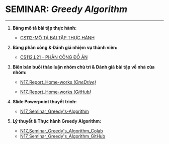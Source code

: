 # **SEMINAR:** *Greedy Algorithm*
----------------


1. **Bảng mô tả bài tập thực hành:** 
    - [CS112-MÔ TẢ BÀI TẬP THỰC HÀNH](https://uithcm-my.sharepoint.com/:x:/g/personal/19522180_ms_uit_edu_vn/ER4t3-lAXUxGijlWINFNLykBfG_wN9NXcI6ZjZoPIid7gQ?e=sEvYF9)


2. **Bảng phân công & Đánh giá nhiệm vụ thành viên:** 
    - [CS112.L21 - PHÂN CÔNG ĐỒ ÁN](https://uithcm-my.sharepoint.com/:x:/g/personal/19522180_ms_uit_edu_vn/EarQU_ZiofxClb0y4tuH5KYB1RUyhVeFDzHEGzdxAYLDhw?e=Gu2gMz)

3. **Biên bản buổi thảo luận nhóm chủ trì & Đánh giá bài tập về nhà của nhóm:** 

    - [N17_Report_Home-works *(OneDrive)*](https://uithcm-my.sharepoint.com/:b:/g/personal/19522180_ms_uit_edu_vn/Ee4NQbbvr3xKovSr3HmgAgkBVTMYnewQOtaBa989EENJ4A?e=rKHCgc)

    - [N17_Report_Home-works *(GitHub)*](https://github.com/TanTruong24/CS112.L21-Algorithm-Analysis-Design/blob/main/FinalProject/Report_Home-works.pdf)

4. **Slide Powerpoint thuyết trình:** 

    - [N17_Seminar_Greedy's-Algorithm](https://uithcm-my.sharepoint.com/:p:/g/personal/19522180_ms_uit_edu_vn/EU4eaop4Y9lClCCtkLq81FkBWxHtxoDAsdS5Qlwn17XBzg?e=R3ATge)


5. **Lý thuyết & Thực hành Greedy Algorithm:** 
    - [N17_Seminar_Greedy's_Algorithm_Colab](https://colab.research.google.com/drive/1nBy8h3ZhfW11zsBmUmICgCBP6t7x4nym?usp=sharing)
    - [N17_Seminar_Greedy's_Algorithm_GitHub](https://github.com/TanTruong24/CS112.L21-Algorithm-Analysis-Design/blob/main/FinalProject/Seminar_Greedy's_Algorithm.ipynb)

